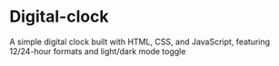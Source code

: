 # Digital-clock
A simple digital clock built with HTML, CSS, and JavaScript, featuring 12/24-hour formats and light/dark mode toggle

